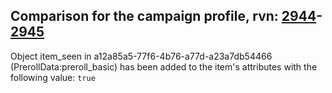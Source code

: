 ## Comparison for the campaign profile, rvn: [2944](https://github.com/PRO100KatYT/FortniteProfileRevisions/tree/main/profiles/campaign/2944%20campaign.json)-[2945](https://github.com/PRO100KatYT/FortniteProfileRevisions/tree/main/profiles/campaign/2945%20campaign.json)

Object item_seen in a12a85a5-77f6-4b76-a77d-a23a7db54466 (PrerollData:preroll_basic) has been added to the item's attributes with the following value: `true`
<br><br>
